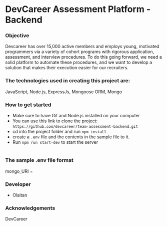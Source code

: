 # DevCareer Assessment Platform - Backend

### Objective
Devcareer has over 15,000 active members and employs young, motivated programmers via a variety of cohort programs with rigorous application, assessment, and interview procedures. To do this going forward, we need a solid platform to automate these procedures, and we want to develop a solution that makes their execution easier for our recruiters.

### The technologies used in creating this project are:

JavaScript, Node.js, ExpressJs, Mongoose ORM, Mongo

### How to get started
- Make sure to have Git and Node.js installed on your computer
- You can use this link to clone the project: `https://github.com/devcareer/team-assessment-backend.git`
- cd into the project folder and run `npm install`
- create a `.env` file and the contents in the sample file to it.
- Run `npm run start-dev` to start the server

#
### The sample .env file format
mongo_URI =

### Developer
- Olaitan

### Acknowledgements
DevCareer